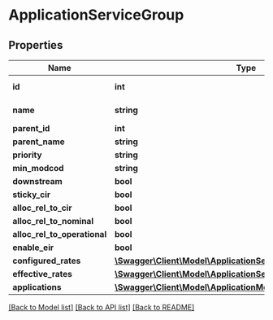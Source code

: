# ApplicationServiceGroup

## Properties
Name | Type | Description | Notes
------------ | ------------- | ------------- | -------------
**id** | **int** | Internal ID of the ApplicationServiceGroup | [optional] 
**name** | **string** | Name of the ApplicationServiceGroup | [optional] 
**parent_id** | **int** |  | [optional] 
**parent_name** | **string** |  | [optional] 
**priority** | **string** |  | [optional] 
**min_modcod** | **string** |  | [optional] 
**downstream** | **bool** |  | [optional] 
**sticky_cir** | **bool** |  | [optional] 
**alloc_rel_to_cir** | **bool** |  | [optional] 
**alloc_rel_to_nominal** | **bool** |  | [optional] 
**alloc_rel_to_operational** | **bool** |  | [optional] 
**enable_eir** | **bool** |  | [optional] 
**configured_rates** | [**\Swagger\Client\Model\ApplicationServiceGroupConfiguredRates**](ApplicationServiceGroupConfiguredRates.md) |  | [optional] 
**effective_rates** | [**\Swagger\Client\Model\ApplicationServiceGroupEffectiveRates**](ApplicationServiceGroupEffectiveRates.md) |  | [optional] 
**applications** | [**\Swagger\Client\Model\ApplicationMember[]**](ApplicationMember.md) |  | [optional] 

[[Back to Model list]](../README.md#documentation-for-models) [[Back to API list]](../README.md#documentation-for-api-endpoints) [[Back to README]](../README.md)


